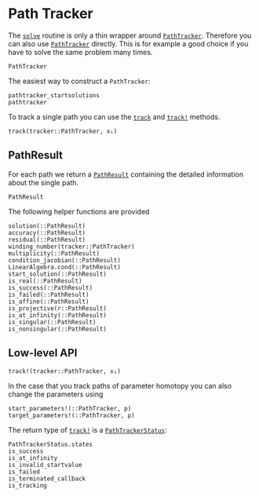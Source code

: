 # Path Tracker

The [`solve`](@ref) routine is only a thin wrapper around [`PathTracker`](@ref).
Therefore you can also use [`PathTracker`](@ref) directly.
This is for example a good choice if you have to solve the same problem many times.

```@docs
PathTracker
```

The easiest way to construct a `PathTracker`:
```@docs
pathtracker_startsolutions
pathtracker
```
To track a single path you can use the [`track`](@ref) and [`track!`](@ref) methods.
```@docs
track(tracker::PathTracker, x₁)
```

## PathResult
For each path we return a [`PathResult`](@ref) containing the detailed information about
the single path.
```@docs
PathResult
```

The following helper functions are provided
```@docs
solution(::PathResult)
accuracy(::PathResult)
residual(::PathResult)
winding_number(tracker::PathTracker)
multiplicity(::PathResult)
condition_jacobian(::PathResult)
LinearAlgebra.cond(::PathResult)
start_solution(::PathResult)
is_real(::PathResult)
is_success(::PathResult)
is_failed(::PathResult)
is_affine(::PathResult)
is_projective(r::PathResult)
is_at_infinity(::PathResult)
is_singular(::PathResult)
is_nonsingular(::PathResult)
```

## Low-level API

```@docs
track!(tracker::PathTracker, x₁)
```

In the case that you track paths of parameter homotopy you can also change
the parameters using
```@docs
start_parameters!(::PathTracker, p)
target_parameters!(::PathTracker, p)
```

The return type of [`track!`](@ref) is a [`PathTrackerStatus`](@ref):
```@docs
PathTrackerStatus.states
is_success
is_at_infinity
is_invalid_startvalue
is_failed
is_terminated_callback
is_tracking
```
